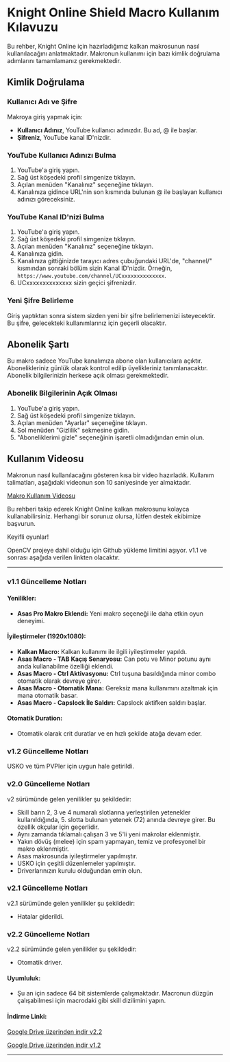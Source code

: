 # Knight Online Shield Macro Kullanım Kılavuzu

Bu rehber, Knight Online için hazırladığımız kalkan makrosunun nasıl kullanılacağını anlatmaktadır. Makronun kullanımı için bazı kimlik doğrulama adımlarını tamamlamanız gerekmektedir.

## Kimlik Doğrulama

### Kullanıcı Adı ve Şifre

Makroya giriş yapmak için:
- **Kullanıcı Adınız**, YouTube kullanıcı adınızdır. Bu ad, @ ile başlar.
- **Şifreniz**, YouTube kanal ID'nizdir.

### YouTube Kullanıcı Adınızı Bulma

1. YouTube'a giriş yapın.
2. Sağ üst köşedeki profil simgenize tıklayın.
3. Açılan menüden "Kanalınız" seçeneğine tıklayın.
4. Kanalınıza gidince URL'nin son kısmında bulunan @ ile başlayan kullanıcı adınızı göreceksiniz.

### YouTube Kanal ID'nizi Bulma

1. YouTube'a giriş yapın.
2. Sağ üst köşedeki profil simgenize tıklayın.
3. Açılan menüden "Kanalınız" seçeneğine tıklayın.
4. Kanalınıza gidin.
5. Kanalınıza gittiğinizde tarayıcı adres çubuğundaki URL'de, "channel/" kısmından sonraki bölüm sizin Kanal ID'nizdir. Örneğin, `https://www.youtube.com/channel/UCxxxxxxxxxxxxxx`.
6. UCxxxxxxxxxxxxxx sizin geçici şifrenizdir.

### Yeni Şifre Belirleme

Giriş yaptıktan sonra sistem sizden yeni bir şifre belirlemenizi isteyecektir. Bu şifre, gelecekteki kullanımlarınız için geçerli olacaktır.

## Abonelik Şartı

Bu makro sadece YouTube kanalımıza abone olan kullanıcılara açıktır. Abonelikleriniz günlük olarak kontrol edilip üyelikleriniz tanımlanacaktır. Abonelik bilgilerinizin herkese açık olması gerekmektedir. 

### Abonelik Bilgilerinin Açık Olması

1. YouTube'a giriş yapın.
2. Sağ üst köşedeki profil simgenize tıklayın.
3. Açılan menüden "Ayarlar" seçeneğine tıklayın.
4. Sol menüden "Gizlilik" sekmesine gidin.
5. "Aboneliklerimi gizle" seçeneğinin işaretli olmadığından emin olun.

## Kullanım Videosu

Makronun nasıl kullanılacağını gösteren kısa bir video hazırladık. Kullanım talimatları, aşağıdaki videonun son 10 saniyesinde yer almaktadır.

[Makro Kullanım Videosu](https://www.youtube.com/watch?v=dQw4w9WgXcQ)

Bu rehberi takip ederek Knight Online kalkan makrosunu kolayca kullanabilirsiniz. Herhangi bir sorunuz olursa, lütfen destek ekibimize başvurun.

Keyifli oyunlar!

OpenCV projeye dahil olduğu için Github yükleme limitini aşıyor.
v1.1 ve sonrası aşağıda verilen linkten olacaktır.

---

### v1.1 Güncelleme Notları

#### Yenilikler:
- **Asas Pro Makro Eklendi:** Yeni makro seçeneği ile daha etkin oyun deneyimi.
  
#### İyileştirmeler (1920x1080):
- **Kalkan Macro:** Kalkan kullanımı ile ilgili iyileştirmeler yapıldı.
- **Asas Macro - TAB Kaçış Senaryosu:** Can potu ve Minor potunu aynı anda kullanabilme özelliği eklendi.
- **Asas Macro - Ctrl Aktivasyonu:** Ctrl tuşuna basıldığında minor combo otomatik olarak devreye girer.
- **Asas Macro - Otomatik Mana:** Gereksiz mana kullanımını azaltmak için mana otomatik basar.
- **Asas Macro - Capslock İle Saldırı:** Capslock aktifken saldırı başlar.
  
#### Otomatik Duration:
- Otomatik olarak crit duratlar ve en hızlı şekilde atağa devam eder.

### v1.2 Güncelleme Notları

USKO ve tüm PVPler için uygun hale getirildi.


### v2.0 Güncelleme Notları

v2 sürümünde gelen yenilikler şu şekildedir:

- Skill barın 2, 3 ve 4 numaralı slotlarına yerleştirilen yetenekler kullanıldığında, 5. slotta bulunan yetenek (72) anında devreye girer. Bu özellik okçular için geçerlidir.
- Aynı zamanda tıklamalı çalışan 3 ve 5'li yeni makrolar eklenmiştir.
- Yakın dövüş (melee) için spam yapmayan, temiz ve profesyonel bir makro eklenmiştir.
- Asas makrosunda iyileştirmeler yapılmıştır.
- USKO için çeşitli düzenlemeler yapılmıştır.
- Driverlarınızın kurulu olduğundan emin olun.


### v2.1 Güncelleme Notları

v2.1 sürümünde gelen yenilikler şu şekildedir:

- Hatalar giderildi.

  
### v2.2 Güncelleme Notları

v2.2 sürümünde gelen yenilikler şu şekildedir:

- Otomatik driver.

#### Uyumluluk:
- Şu an için sadece 64 bit sistemlerde çalışmaktadır. Macronun düzgün çalışabilmesi için macrodaki gibi skill dizilimini yapın.

#### İndirme Linki:

[Google Drive üzerinden indir v2.2](https://drive.google.com/file/d/1xthOxyZllRY-SltijltzYMYyXtPOA5zf/view)

[Google Drive üzerinden indir v1.2](https://drive.google.com/file/d/1ZWefv15SQP7v2wksC0hfr-i9rY4u9E50/view)

---
